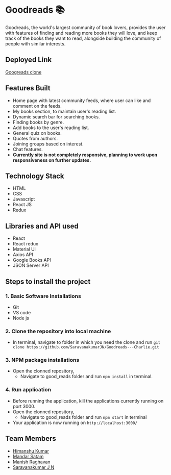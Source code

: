 # Goodreads :books:
Goodreads, the world's largest community of book lovers, provides the user with features of finding and reading more books they will love, and keep track of the books they want to read, alongside building the community of people with similar interests.

## Deployed Link
[Googreads clone](https://goodreads-iota.vercel.app)

## Features Built
- Home page with latest community feeds, where user can like and comment on the feeds.
- My books section, to maintain user's reading list.
- Dynamic search bar for searching books.
- Finding books by genre.
- Add books to the user's reading list.
- General quiz on books.
- Quotes from authors.
- Joining groups based on interest.
- Chat features.
- **Currently site is not completely responsive, planning to work upon responsiveness on further updates.**

## Technology Stack
- HTML
- CSS
- Javascript
- React JS
- Redux

## Libraries and API used
- React
- React redux
- Material Ui
- Axios API
- Google Books API
- JSON Server API

## Steps to install the project
### 1. Basic Software Installations
- Git
- VS code
- Node js

### 2. Clone the repository into local machine
- In terminal, navigate to folder in which you need the clone and run `git clone https://github.com/SaravanakumarJN/Goodreads---Charlie.git`

### 3. NPM package installations
- Open the clonned repository,
    - Navigate to good_reads folder and run `npm install` in terminal.
 
### 4. Run application
- Before running the application, kill the applications currently running on port 3000.
- Open the clonned repository,
    - Navigate to good_reads folder and run `npm start` in terminal
- Your application is now running on `http://localhost:3000/`


## Team Members
- [Himanshu Kumar](https://github.com/hithanos)
- [Mandar Satam](https://github.com/mandarsatam)
- [Manish Raghavan](https://github.com/ManishRaghavan)
- [Saravanakumar J N](https://github.com/SaravanakumarJN)
